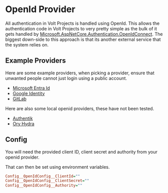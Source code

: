# OpenId Provider

All authentication in Volt Projects is handled using OpenId. This allows the authentication code in Volt Projects to very pretty simple as the bulk of it gets handled by [Microsoft.AspNetCore.Authentication.OpenIdConnect](https://learn.microsoft.com/en-au/aspnet/core/security/authentication/configure-oidc-web-authentication?view=aspnetcore-9.0). The biggest down-side to this approach is that its another external service that the system relies on.

## Example Providers

Here are some example providers, when picking a provider, ensure that unwanted people cannot just login using a public account.

- [Microsoft Entra Id](https://learn.microsoft.com/en-au/entra/fundamentals/whatis)
- [Google Identity](https://developers.google.com/identity/openid-connect/openid-connect)
- [GitLab](https://docs.gitlab.com/integration/openid_connect_provider/)

Here are also some local openid providers, these have not been tested.

- [Authentik](https://goauthentik.io/)
- [Ory Hydra](https://www.ory.sh/hydra/)

## Config

You will need the provided client ID, client secret and authority from your openid provider.

That can then be set using environment variables.

```ini
Config__OpenIdConfig__ClientId=""
Config__OpenIdConfig__ClientSecret=""
Config__OpenIdConfig__Authority=""
```

